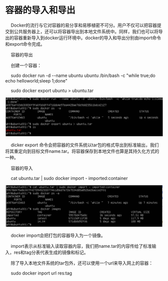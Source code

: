 <h1>容器的导入和导出</h1>

<p>&emsp; Docker的流行与它对容器的易分享和易移植密不可分。用户不仅可以把容器提交到公共服务器上，还可以将容器导出到本地文件系统中。同样，我们也可以将导出的容器重新导入到docker运行环境中。docker的导入和导出分别由import命令和export命令完成。</p>

<p>&emsp; 容器的导出 </p>

<p>&emsp; 创建一个容器：</p>

<p>&emsp; sudo docker run -d --name ubuntu ubuntu /bin/bash -c "while true;do echo helloworld;sleep 1;done"</p>

<p>&emsp; sudo docker export ubuntu > ubuntu.tar </p>

<img src="./assets/21.png" />

<p>&emsp; dicker export 命令会把容器的文件系统以tar包的格式导出到标准输出，我们将其重定向到目标文件name.tar。将容器保存到本地文件也算是其持久化方式的一种。</p>

<p>&emsp; 容器的导入</p>

<p>&emsp; cat ubuntu.tar | sudo docker import - imported:container</p>

<img src="./assets/22.png" />

<p>&emsp; docker import会把打包的容器导入为一个镜像。</p>

<p>&emsp; import表示从标准输入读取容器内容，我们把name.tar的内容传给了标准输入，res和tag分表代表生成的镜像和标记。</p>

<p>&emsp; 除了导入本地文件系统的tar包外，还可以使用一个url来导入网上的容器：</p>

<p>&emsp; sudo docker inport url res:tag</p>

